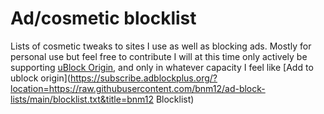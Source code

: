 # Ad/cosmetic blocklist
Lists of cosmetic tweaks to sites I use as well as blocking ads. Mostly for personal use but feel free to contribute
I will at this time only actively be supporting [uBlock Origin](https://ublockorigin.com/), and only in whatever capacity I feel like
[Add to ublock origin](https://subscribe.adblockplus.org/?location=https://raw.githubusercontent.com/bnm12/ad-block-lists/main/blocklist.txt&title=bnm12 Blocklist)

